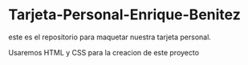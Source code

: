 # Tarjeta-Personal-Enrique-Benitez
este es el repositorio para maquetar nuestra tarjeta personal.

Usaremos HTML y CSS para la creacion de este proyecto